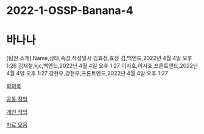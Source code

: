 # 2022-1-OSSP-Banana-4
# 바나나

[팀원 소개]
Name,상태,속성,작성일시
김효정,효정 김,백엔드,2022년 4월 4일 오후 1:26
김재철,kjc,백엔드,2022년 4월 4일 오후 1:27
이지호,이지호,프론트엔드,2022년 4월 4일 오후 1:27
강현우,강현우,프론트엔드,2022년 4월 4일 오후 1:27

[회의록](%E1%84%87%E1%85%A1%E1%84%82%E1%85%A1%E1%84%82%E1%85%A1%2054a69/%E1%84%92%E1%85%AC%E1%84%8B%E1%85%B4%E1%84%85%E1%85%A9%E1%86%A8%204cf9f.csv)

[공동 작업](%E1%84%87%E1%85%A1%E1%84%82%E1%85%A1%E1%84%82%E1%85%A1%2054a69/%E1%84%80%E1%85%A9%E1%86%BC%E1%84%83%E1%85%A9%E1%86%BC%20%E1%84%8C%E1%85%A1%E1%86%A8%202e67d.csv)

[개인 작업](%E1%84%87%E1%85%A1%E1%84%82%E1%85%A1%E1%84%82%E1%85%A1%2054a69/%E1%84%80%E1%85%A2%E1%84%8B%E1%85%B5%E1%86%AB%20%E1%84%8C%E1%85%A1%E1%86%A8%E1%84%8B%205ec83.csv)

[자료 모음](%E1%84%87%E1%85%A1%E1%84%82%E1%85%A1%E1%84%82%E1%85%A1%2054a69/%E1%84%8C%E1%85%A1%E1%84%85%E1%85%AD%20%E1%84%86%E1%85%A9%E1%84%8B%E1%85%B3%E1%86%B7%20c54b6.md)

